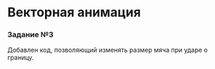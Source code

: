 # Векторная анимация

### Задание №3

Добавлен код, позволяющий изменять размер мяча при ударе о границу.
